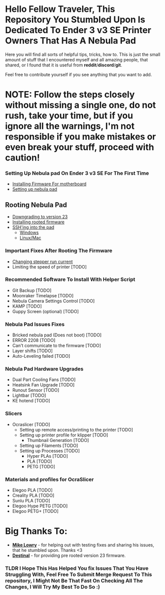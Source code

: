 # Hello Fellow Traveler, This Repository You Stumbled Upon Is Dedicated To Ender 3 v3 SE Printer Owners That Has A Nebula Pad

Here you will find all sorts of helpful tips, tricks, how to.
This is just the small amount of stuff that I encountered myself and all amazing people,
that shared, or I found that it is useful from **reddit**/**discord**/**git**.

Feel free to contribute yourself if you see anything that you want to add.

# NOTE: Follow the steps closely without missing a single one, do not rush, take your time, but if you ignore all the warnings, I'm not responsible if you make mistakes or even break your stuff, proceed with caution!

### Setting Up **Nebula pad** On **Ender 3 v3 SE** For The First Time
- [Installing Firmware For motherboard](./SettingUpNebulaPad/SettingUpNebulaPad.md#installing-motherboard-firmware)
- [Setting up nebula pad](./SettingUpNebulaPad/SettingUpNebulaPad.md#setting-up-nebula-pad)

## Rooting Nebula Pad
- [Downgrading to version 23](./RootingNebulaPad/DowngradingNebulaPad.md)
- [Installing rooted firmware](./RootingNebulaPad/InstallingRootedFirmware.md)
- [SSH'ing into the pad](./GeneralTurtorials/SSHIntoNebulaPad)
    - [Windows](./GeneralTurtorials/SSHIntoNebulaPad#windows)
    - [Linux/Mac](./GeneralTurtorials/SSHIntoNebulaPad#linuxmac)

### Important Fixes After Rooting The Firmware
- [Changing stepper run current](./FixesForNebulaPad/NebulaPadFixesAfterRoot.md#nebula-pad-fixes-after-root)
- Limiting the speed of printer [TODO]

### Recommended Software To Install With Helper Script
- Git Backup [TODO]
- Moonraker Timelapse [TODO]
- Nebula Camera Settings Control [TODO]
- KAMP [TODO]
- Guppy Screen (optional) [TODO]

### Nebula Pad Issues Fixes
- Bricked nebula pad (Does not boot) [TODO]
- ERROR 2208 [TODO]
- Can't communicate to the firmware [TODO]
- Layer shifts [TODO]
- Auto-Leveling failed [TODO]

### Nebula Pad Hardware Upgrades
- Dual Part Cooling Fans [TODO]
- Heatsink Fan Upgrade [TODO]
- Runout Sensor [TODO]
- Lightbar [TODO]
- KE hotend [TODO]

### Slicers
- Ocraslicer [TODO]
    - Setting up remote access/printing to the printer [TODO]
    - Setting up printer profile for klipper [TODO]
        - Thumbnail Generation [TODO]
    - Setting up Filaments [TODO]
    - Setting up Processes [TODO]
        - Hyper PLAs [TODO]
        - PLA [TODO]
        - PETG [TODO]

### Materials and profiles for OcraSlicer
- Elegoo PLA [TODO]
- Creality PLA [TODO]
- Sunlu PLA [TODO]
- Elegoo Hype PETG [TODO]
- Elegoo PETG+ [TODO]

# Big Thanks To:
- **[Mike Lowry](https://www.reddit.com/user/MikeLowry13/)** - for helping out with testing fixes and sharing his issues, that he stumbled upon. Thanks <3
- **[Destinal](https://www.reddit.com/user/destinal/)** - for providing pre rooted version 23 firmware.
### TLDR I Hope This Has Helped You fix Issues That You Have Struggling With, Feel Free To Submit Merge Request To This repository, I Might Not Be That Fast On Checking All The Changes, I Will Try My Best To Do So :)